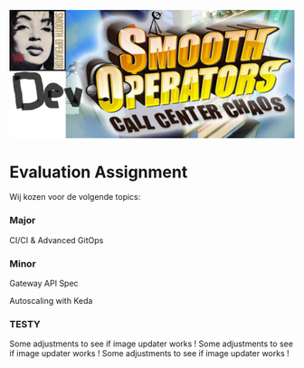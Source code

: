 ![Smooth](smooth.png)

# Evaluation Assignment

Wij kozen voor de volgende topics:

### Major

CI/CI & Advanced GitOps

### Minor

Gateway API Spec

Autoscaling with Keda

### TESTY
Some adjustments to see if image updater works !
Some adjustments to see if image updater works !
Some adjustments to see if image updater works !